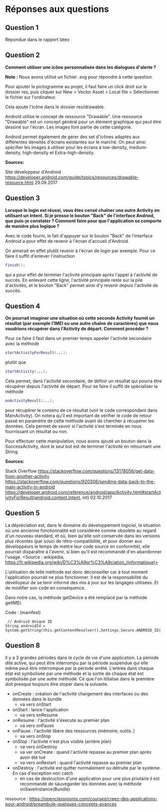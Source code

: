 ﻿# Réponses aux questions
## Question 1

Répondue dans le rapport latex

## Question 2

**Comment utiliser une icône personnalisée dans les dialogues d'alerte ?**

**Note :** Nous avons utilisé un fichier .svg pour répondre à cette question. 

Pour ajouter le pictogramme au projet, il faut faire un click droit sur le dossier res, puis cliquer sur New > Vector Asset > Local file > Sélectionner le fichier sur l'ordinateur. 

Cela ajoute l'icône dans le dossier res/drawable. 

Android utilise le concept de ressource "Drawable". Une ressource "Drawable" est un concept général pour un élément graphique qui peut être dessiné sur l'écran. Les images font partie de cette catégorie. 

Android permet également de gérer des set d'icônes adaptés aux différentes densités d'écrans existantes sur le marché. On peut ainsi spécifier les images à utiliser pour les écrans à low-density, medium-density, high-density et Extra-high-density. 

**Sources:**

Site développeur d'Android
https://developer.android.com/guide/topics/resources/drawable-resource.html 
29.09.2017



## Question 3
**Lorsque le login est réussi, vous êtes censé chaîner une autre Activity en utilisant un Intent. Si je presse le bouton "Back" de l'interface Android, que puis-je constater ? Comment faire pour que l'application se comporte de manière plus logique ?**

Avec le code fourni, le fait d'appuyer sur le bouton "Back" de l'interface Android a pour effet de revenir à l'écran d'accueil d'Android. 

On aimerait en effet plutôt revenir à l'écran de login par exemple. Pour ce faire il suffit d'enlever l'instruction 

```java
finish();
```

qui a pour effet de terminer l'activité principale après l'appel à l'activité de succès. En enlevant cette ligne, l'activité principale reste sur la pile d'activités, et le bouton "Back" permet ainsi d'y revenir depuis l'activité de succès.

## Question 4
**On pourrait imaginer une situation où cette seconde Activity fournit un résultat (par exemple l’IMEI ou une autre chaîne de caractères) que nous voudrions récupérer dans l'Activity de départ. Comment procéder ?**

Pour ce faire il faut dans un premier temps appeler l'activité secondaire avec la méthode 

```java
startActivityForResult(...);
```

plutôt que 

```java
startActivity(...);
```

Cela permet, dans l'activité secondaire, de définir un résultat qui pourra être récupérer depuis l'activité de départ. Pour se faire il suffit de spécialiser la méthode 

```java
onActivityResult(...);
```

pour récupérer le contenu de ce résultat (voir le code correspondant dans MainActivity). On notera qu'il est important de vérifier le code de retour passé en paramètre de cette méthode avant de chercher à récupérer les données. Cela permet de savoir si l'activité s'est terminée en nous fournissant un résultat ou non.

Pour effectuer cette manipulation, nous avons ajouté un bouton dans la SuccessActivity, dont le seul but est de terminer l'activité en retournant une String.


**Sources:**

Stack Overflow
https://stackoverflow.com/questions/13178056/get-data-from-another-activity
https://stackoverflow.com/questions/920306/sending-data-back-to-the-main-activity-in-android
https://developer.android.com/reference/android/app/Activity.html#startActivityForResult(android.content.Intent, int)
02.10.2017


## Question 5
La dépréciation est, dans le domaine du développement logiciel, la situation où une ancienne fonctionnalité 
est considérée comme obsolète au regard d'un nouveau standard, et où, bien qu'elle soit conservée dans les 
versions plus récentes (par souci de rétro-compatibilité, et pour donner aux développeurs le temps de 
mettre leur code source en conformité), elle pourrait disparaître à l'avenir, si bien qu'il est 
recommandé d'en abandonner l'usage. <Source : wikipédia, https://fr.wikipedia.org/wiki/D%C3%A9pr%C3%A9ciation_(informatique)>

L'utilisation de telle méthode est donc déconseiller car à tout moment l'application pourrait ne plus fonctionner.
Il est de la responsabilité du dévellopeur de se tenir informé des mis à jour sur les langages utilisées. Et de modifier
son code en conséquence. 

Dans notre cas, la méthode getDevice a été remplacé par la méthode getIMEI.

Code :
	<uses-permission android:name="android.permission.READ_PHONE_STATE" /> (manifest)

	 // Android Unique ID
	String androidId = System.getString(this.getContentResolver(),Settings.Secure.ANDROID_ID);



## Question 8
Il y a 3 grandes périodes dans le cycle de vie d'une application. La période dite active, qui peut être interrompu par la période
suspendue qui elle même peut être interrompue par la période arrêté.
L'entrée dans chaque état est symbolisée par une méthode et la sortie de chaque état est symbolisée par une autre méthode. Ce que l'on itilialise dans le première
doit presque toujours être stoper dans la suivante.

- onCreate : création de l'activité chargement des interfaces ou des données dans le bundle
	- va vers onStart
- onStart : lance l'application
	- va vers onResume
- onResume : l'activité s'éxecute au premier plan
	- va vers onPause
- onPause : l'activité libère des ressources (mémoire, outils..)
	- va vers onStop
- onStop : l'activité n'est plus visible (arrière plan)
	- va vers onDestroy
	- va ver onCreate : quand l'activité repasse au premier plan après avoir été tué
	- va vers onRestart : quand l'activité repasse au premier plan
- onDestroy : l'activité est quitter normalement ou détruite par le système. En cas d'exception non catch 
	- en cas de destruction d'une application pour une plus priotaire il est recommandé de sauvegarder les données
	  avec la méthode onSaveInstance(Bundle)



ressource : https://openclassrooms.com/courses/creez-des-applications-pour-android/preambule-quelques-concepts-avances

